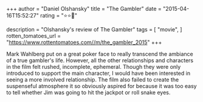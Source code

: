 +++
author = "Daniel Olshansky"
title = "The Gambler"
date = "2015-04-16T15:52:27"
rating = "⭐⭐🌟"

description = "Olshansky's review of The Gambler"
tags = [
    "movie",
]
rotten_tomatoes_url = "https://www.rottentomatoes.com//m/the_gambler_2015"
+++

Mark Wahlberg put on a great poker face to really transcend the ambiance of a true gambler's life. However, all the other relationships and characters in the film felt rushed, incomplete, ephemeral. Though they were only introduced to support the main character, I would have been interested in seeing a more involved relationship. The film also failed to create the suspenseful atmosphere it so obviously aspired for because it was too easy to tell whether Jim was going to hit the jackpot or roll snake eyes.
